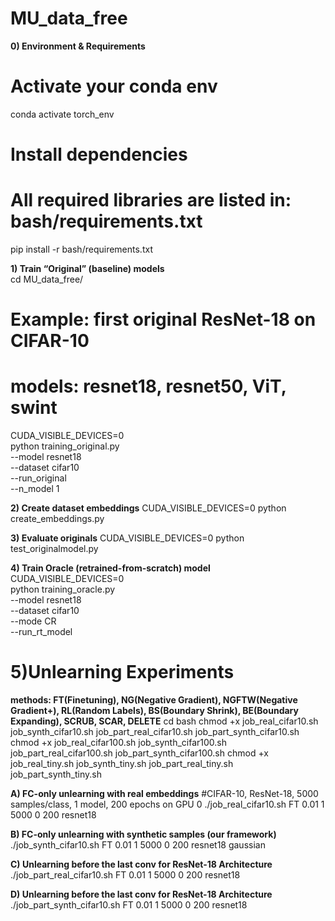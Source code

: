 # MU_data_free

**0) Environment & Requirements**
# Activate your conda env
conda activate torch_env
# Install dependencies
# All required libraries are listed in: bash/requirements.txt
pip install -r bash/requirements.txt


**1) Train “Original” (baseline) models**   
cd MU_data_free/
# Example: first original ResNet-18 on CIFAR-10
# models: resnet18, resnet50, ViT, swint
CUDA_VISIBLE_DEVICES=0 \
python training_original.py \
  --model resnet18 \
  --dataset cifar10 \
  --run_original \
  --n_model 1


**2) Create dataset embeddings**
CUDA_VISIBLE_DEVICES=0 python create_embeddings.py


**3) Evaluate originals**
CUDA_VISIBLE_DEVICES=0 python test_originalmodel.py


**4) Train Oracle (retrained-from-scratch) model**
CUDA_VISIBLE_DEVICES=0 \
python training_oracle.py \
  --model resnet18 \
  --dataset cifar10 \
  --mode CR \
  --run_rt_model


# 5)Unlearning Experiments
**methods: FT(Finetuning), NG(Negative Gradient), NGFTW(Negative Gradient+), RL(Random Labels), BS(Boundary Shrink), BE(Boundary Expanding), SCRUB, SCAR, DELETE**
cd bash
chmod +x job_real_cifar10.sh job_synth_cifar10.sh job_part_real_cifar10.sh job_part_synth_cifar10.sh
chmod +x job_real_cifar100.sh job_synth_cifar100.sh job_part_real_cifar100.sh job_part_synth_cifar100.sh
chmod +x job_real_tiny.sh job_synth_tiny.sh job_part_real_tiny.sh job_part_synth_tiny.sh

**A) FC-only unlearning with real embeddings**
#CIFAR-10, ResNet-18, 5000 samples/class, 1 model, 200 epochs on GPU 0
./job_real_cifar10.sh FT 0.01 1 5000 0 200 resnet18

**B) FC-only unlearning with synthetic samples (our framework)**
./job_synth_cifar10.sh FT 0.01 1 5000 0 200 resnet18 gaussian

**C) Unlearning before the last conv for ResNet-18 Architecture**
./job_part_real_cifar10.sh FT 0.01 1 5000 0 200 resnet18

**D) Unlearning before the last conv for ResNet-18 Architecture**
./job_part_synth_cifar10.sh FT 0.01 1 5000 0 200 resnet18



